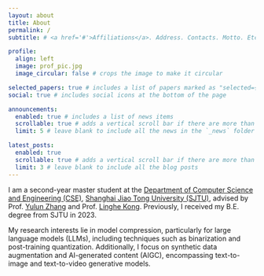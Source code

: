 ```yaml
---
layout: about
title: About
permalink: /
subtitle: # <a href='#'>Affiliations</a>. Address. Contacts. Motto. Etc.

profile:
  align: left
  image: prof_pic.jpg
  image_circular: false # crops the image to make it circular

selected_papers: true # includes a list of papers marked as "selected={true}"
social: true # includes social icons at the bottom of the page

announcements:
  enabled: true # includes a list of news items
  scrollable: true # adds a vertical scroll bar if there are more than 3 news items
  limit: 5 # leave blank to include all the news in the `_news` folder

latest_posts:
  enabled: true
  scrollable: true # adds a vertical scroll bar if there are more than 3 new posts items
  limit: 3 # leave blank to include all the blog posts
---
```


I am a second-year master student at the [Department of Computer Science and Engineering (CSE)](https://www.cs.sjtu.edu.cn/en/), [Shanghai Jiao Tong University (SJTU)](https://en.sjtu.edu.cn/), advised by Prof. [Yulun Zhang](https://yulunzhang.com/) and Prof. [Linghe Kong](https://www.cs.sjtu.edu.cn/~linghe.kong/). Previously, I received my B.E. degree from SJTU in 2023.

My research interests lie in model compression, particularly for large language models (LLMs), including techniques such as binarization and post-training quantization. Additionally, I focus on synthetic data augmentation and AI-generated content (AIGC), encompassing text-to-image and text-to-video generative models.

<!-- Write your biography here. Tell the world about yourself. Link to your favorite [subreddit](http://reddit.com). You can put a picture in, too. The code is already in, just name your picture `prof_pic.jpg` and put it in the `img/` folder. -->

<!-- Put your address / P.O. box / other info right below your picture. You can also disable any of these elements by editing `profile` property of the YAML header of your `_pages/about.md`. Edit `_bibliography/papers.bib` and Jekyll will render your [publications page](/al-folio/publications/) automatically. -->

<!-- Link to your social media connections, too. This theme is set up to use [Font Awesome icons](https://fontawesome.com/) and [Academicons](https://jpswalsh.github.io/academicons/), like the ones below. Add your Facebook, Twitter, LinkedIn, Google Scholar, or just disable all of them. -->
